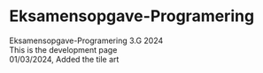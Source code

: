 # Eksamensopgave-Programering
Eksamensopgave-Programering 3.G 2024
<br>
This is the development page
<br> 
01/03/2024, Added the tile art